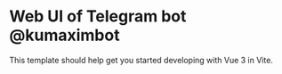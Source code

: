 # Web UI of Telegram bot @kumaximbot

This template should help get you started developing with Vue 3 in Vite.


